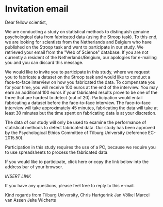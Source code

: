 # Invitation email

Dear fellow scientist,

We are conducting a study on statistical methods to distinguish genuine psychological data from fabricated data (using the Stroop task). To this end, we are looking for scientists from the Netherlands and Belgium who have published on the Stroop task and want to participate in our study. We retrieved your email from the "Web of Science" database. If you are not currently a resident of the Netherlands/Belgium, our apologies for e-mailing you and you can discard this message. 

We would like to invite you to participate in this study, where we request you to fabricate a dataset on the Stroop task and would like to conduct a face-to-face interview on how you fabricated the data. To compensate you for your time, you will receive 100 euros at the end of the interview. You may earn an additional 100 euros if your fabricated results prove to be one of the three that are hardest to detect (out of 20). Participation would entail fabricating a dataset before the face-to-face interview. The face-to-face interview will take approximately 45 minutes, fabricating the data will take at least 30 minutes but the time spent on fabricating data is at your discretion.

The data of our study will only be used to examine the performance of statistical methods to detect fabricated data. Our study has been approved by the Psychological Ethics Committee of Tilburg University (reference EC-2015.50).

Participation in this study requires the use of a PC, because we require you to use spreadsheets to process the fabricated data.

If you would like to participate, click here or copy the link below into the address bar of your browser. 

*INSERT LINK*
<!-- This needs to be incorporated in Qualtrics of course -->

If you have any questions, please feel free to reply to this e-mail.

Kind regards from Tilburg University,
Chris Hartgerink
Jan Völkel
Marcel van Assen
Jelte Wicherts